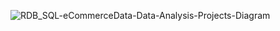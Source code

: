 ![RDB_SQL-eCommerceData-Data-Analysis-Projects-Diagram](RDB_SQL-eCommerceData-Data-Analysis-Projects-Diagram.png)